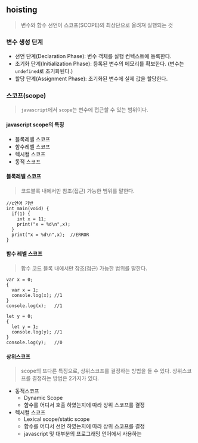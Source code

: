 ## hoisting
>변수와 함수 선언이 스코프(SCOPE)의 최상단으로 올려져 실행되는 것

### 변수 생성 단계
+ 선언 단계(Declaration Phase): 변수 객체를 실행 컨텍스트에 등록한다. 
+ 초기화 단계(Initialization Phase): 등록된 변수의 메모리를 확보한다. (변수는 ```undefined```로 초기화된다.) 
+ 할당 단계(Assignment Phase): 초기화된 변수에 실제 값을 할당한다.


### 스코프(scope)
> ```javascript```에서 ```scope```는 변수에 접근할 수 있는 범위이다.

#### javascript scope의 특징
+ 블록레벨 스코프
+ 함수레벨 스코프
+ 렉시컬 스코프
+ 동적 스코프

#### 블록레벨 스코프
>코드블록 내에서만 참조(접근) 가능한 범위를 말한다.
```
//c언어 기반
int main(void) {
  if(1) {
    int x = 11;
    print("x = %d\n",x);
  }
  print("x = %d\n",x);  //ERROR
}
```
#### 함수 레벨 스코프
>함수 코드 블록 내에서만 참조(접근) 가능한 범위를 말한다.
```
var x = 0;
{
  var x = 1;
  console.log(x); //1
}
console.log(x);   //1

let y = 0;
{
  let y = 1;
  console.log(y); //1
}
console.log(y);   //0
```
#### 상위스코프
>scope의 또다른 특징으로, 상위스코프를 결정하는 방법을 들 수 있다.
>상위스코프를 결정하는 방법은 2가지가 있다.
+ 동적스코프
   - Dynamic Scope
   - 함수를 어디서 호출 하였는지에 따라 상위 스코프를 결정 
+ 렉시컬 스코프
  - Lexical scope/static scope
  - 함수를 어디서 선언 하였는지에 따라 상위 스코프를 결정
  - javascript 및 대부분의 프로그래밍 언어에서 사용하는 
